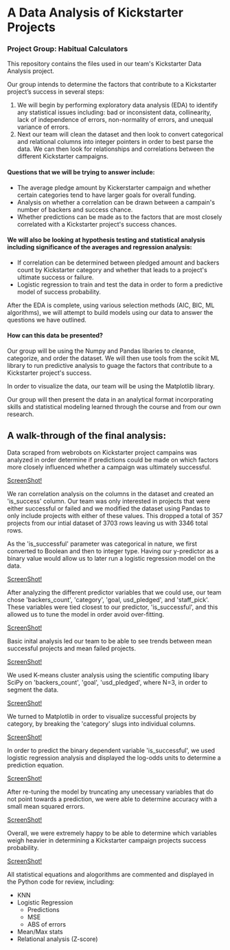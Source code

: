 # A Data Analysis of Kickstarter Projects 
### Project Group: Habitual Calculators

This repository contains the files used in our team's Kickstarter Data Analysis project.

Our group intends to determine the factors that contribute to a Kickstarter project’s success in several steps:  

1. We will begin by performing exploratory data analysis (EDA) to identify any statistical issues including:  bad or inconsistent data, collinearity, lack of independence of errors, non-normality of errors, and unequal variance of errors. 
2. Next our team will clean the dataset and then look to convert categorical and relational columns into integer pointers in order to best parse the data. We can then look for relationships and correlations between the different Kickstarter campaigns. 

#### Questions that we will be trying to answer include:

- The average pledge amount by Kickerstarter campaign and whether certain categories tend to have larger goals for overall funding.
- Analysis on whether a correlation can be drawn between a campain's number of backers and success chance.
- Whether predictions can be made as to the factors that are most closely correlated with a Kickstarter project's success chances.

#### We will also be looking at hypothesis testing and statistical analysis including significance of the averages and regression analysis:

- If correlation can be determined between pledged amount and backers count by Kickstarter category and whether that leads to a project's ultimate success or failure.
-	Logistic regression to train and test the data in order to form a predictive model of success probability.

After the EDA is complete, using various selection methods (AIC, BIC, ML algorithms), we will attempt to build models using our data to answer the questions we have outlined. 
 
#### How can this data be presented? 

Our group will be using the Numpy and Pandas libaries to cleanse, categorize, and order the dataset. We will then use tools from the scikit ML library to run predictive analysis to guage the factors that contribute to a Kickstarter project's success.  

In order to visualize the data, our team will be using the Matplotlib library.
 
Our group will then present the data in an analytical format incorporating skills and statistical modeling learned through the course and from our own research.




## **A walk-through of the final analysis:**

Data scraped from webrobots on Kickstarter project campains was analyzed in order determine if predictions could be made on which factors more closely influenced whether a campaign was ultimately successful.

[ScreenShot!](https://github.com/CU-tmoney/habitualcalculators/blob/master/Proj1.JPG)

We ran correlation analysis on the columns in the dataset and created an 'is_success' column. Our team was only interested in projects that were either successful or failed and we modified the dataset using Pandas to only include projects with either of these values. This dropped a total of 357 projects from our intial dataset of 3703 rows leaving us with 3346 total rows.

As the 'is_successful' parameter was categorical in nature, we first converted to Boolean and then to integer type. Having our y-predictor as a binary value would allow us to later run a logistic regression model on the data.


[ScreenShot!](https://github.com/CU-tmoney/habitualcalculators/blob/master/Proj2.JPG)

After analyzing the different predictor variables that we could use, our team chose 'backers_count', 'category', 'goal, usd_pledged', and 'staff_pick'. These variables were tied closest to our predictor, 'is_successful', and this allowed us to tune the model in order avoid over-fitting.

[ScreenShot!](https://github.com/CU-tmoney/habitualcalculators/blob/master/Proj3.JPG)

Basic inital analysis led our team to be able to see trends between mean successful projects and mean failed projects.

[ScreenShot!](https://github.com/CU-tmoney/habitualcalculators/blob/master/Proj4.JPG)

We used K-means cluster analysis using the scientific computing libary SciPy on 'backers_count', 'goal', 'usd_pledged', where N=3, in order to segment the data. 

[ScreenShot!](https://github.com/CU-tmoney/habitualcalculators/blob/master/Proj5.JPG)

We turned to Matplotlib in order to visualize successful projects by category, by breaking the 'category' slugs into individual columns. 

[ScreenShot!](https://github.com/CU-tmoney/habitualcalculators/blob/master/Proj6.JPG)

In order to predict the binary dependent variable 'is_successful', we used logistic regression analysis and displayed the log-odds units to determine a prediction equation.

[ScreenShot!](https://github.com/CU-tmoney/habitualcalculators/blob/master/Proj7.JPG)

After re-tuning the model by truncating any unecessary variables that do not point towards a prediction, we were able to determine accuracy with a small mean squared errors. 

[ScreenShot!](https://github.com/CU-tmoney/habitualcalculators/blob/master/Proj8.JPG)

Overall, we were extremely happy to be able to determine which variables weigh heavier in determining a Kickstarter campaign projects success probability.  

[ScreenShot!](https://github.com/CU-tmoney/habitualcalculators/blob/master/Proj9.JPG)

All statistical equations and alogorithms are commented and displayed in the Python code for review, including:
- KNN
- Logistic Regression
    - Predictions
    - MSE
    - ABS of errors
- Mean/Max stats
- Relational analysis (Z-score)





